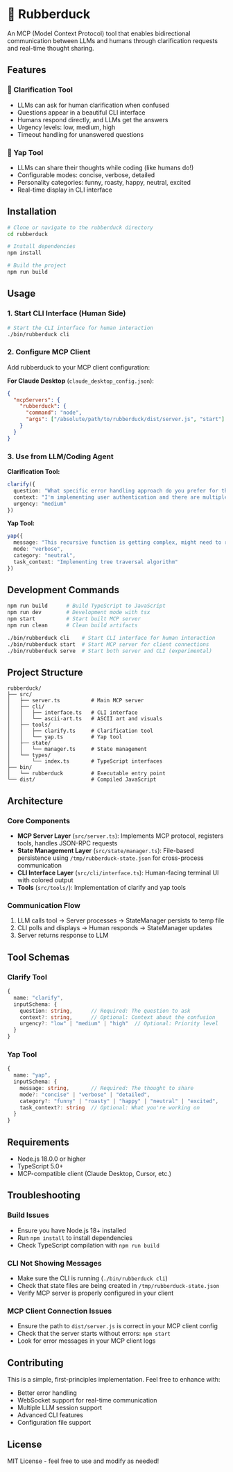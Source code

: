 # 🦆 Rubberduck

An MCP (Model Context Protocol) tool that enables bidirectional communication between LLMs and humans through clarification requests and real-time thought sharing.

## Features

### 🤔 Clarification Tool
- LLMs can ask for human clarification when confused
- Questions appear in a beautiful CLI interface
- Humans respond directly, and LLMs get the answers
- Urgency levels: low, medium, high
- Timeout handling for unanswered questions

### 💭 Yap Tool  
- LLMs can share their thoughts while coding (like humans do!)
- Configurable modes: concise, verbose, detailed
- Personality categories: funny, roasty, happy, neutral, excited
- Real-time display in CLI interface

## Installation

```bash
# Clone or navigate to the rubberduck directory
cd rubberduck

# Install dependencies
npm install

# Build the project
npm run build
```

## Usage

### 1. Start CLI Interface (Human Side)
```bash
# Start the CLI interface for human interaction
./bin/rubberduck cli
```

### 2. Configure MCP Client
Add rubberduck to your MCP client configuration:

**For Claude Desktop** (`claude_desktop_config.json`):
```json
{
  "mcpServers": {
    "rubberduck": {
      "command": "node",
      "args": ["/absolute/path/to/rubberduck/dist/server.js", "start"]
    }
  }
}
```

### 3. Use from LLM/Coding Agent

**Clarification Tool:**
```typescript
clarify({
  question: "What specific error handling approach do you prefer for this API?",
  context: "I'm implementing user authentication and there are multiple ways to handle validation errors",
  urgency: "medium"
})
```

**Yap Tool:**
```typescript
yap({
  message: "This recursive function is getting complex, might need to refactor",
  mode: "verbose",
  category: "neutral",
  task_context: "Implementing tree traversal algorithm"
})
```

## Development Commands

```bash
npm run build      # Build TypeScript to JavaScript
npm run dev        # Development mode with tsx
npm start          # Start built MCP server 
npm run clean      # Clean build artifacts

./bin/rubberduck cli    # Start CLI interface for human interaction
./bin/rubberduck start  # Start MCP server for client connections
./bin/rubberduck serve  # Start both server and CLI (experimental)
```

## Project Structure

```
rubberduck/
├── src/
│   ├── server.ts          # Main MCP server
│   ├── cli/
│   │   ├── interface.ts   # CLI interface
│   │   └── ascii-art.ts   # ASCII art and visuals
│   ├── tools/
│   │   ├── clarify.ts     # Clarification tool
│   │   └── yap.ts         # Yap tool
│   ├── state/
│   │   └── manager.ts     # State management
│   └── types/
│       └── index.ts       # TypeScript interfaces
├── bin/
│   └── rubberduck         # Executable entry point
└── dist/                  # Compiled JavaScript
```

## Architecture

### Core Components
- **MCP Server Layer** (`src/server.ts`): Implements MCP protocol, registers tools, handles JSON-RPC requests
- **State Management Layer** (`src/state/manager.ts`): File-based persistence using `/tmp/rubberduck-state.json` for cross-process communication
- **CLI Interface Layer** (`src/cli/interface.ts`): Human-facing terminal UI with colored output
- **Tools** (`src/tools/`): Implementation of clarify and yap tools

### Communication Flow
1. LLM calls tool → Server processes → StateManager persists to temp file
2. CLI polls and displays → Human responds → StateManager updates
3. Server returns response to LLM

## Tool Schemas

### Clarify Tool
```typescript
{
  name: "clarify",
  inputSchema: {
    question: string,      // Required: The question to ask
    context?: string,      // Optional: Context about the confusion
    urgency?: "low" | "medium" | "high"  // Optional: Priority level
  }
}
```

### Yap Tool
```typescript
{
  name: "yap", 
  inputSchema: {
    message: string,       // Required: The thought to share
    mode?: "concise" | "verbose" | "detailed",
    category?: "funny" | "roasty" | "happy" | "neutral" | "excited",
    task_context?: string  // Optional: What you're working on
  }
}
```

## Requirements

- Node.js 18.0.0 or higher
- TypeScript 5.0+
- MCP-compatible client (Claude Desktop, Cursor, etc.)

## Troubleshooting

### Build Issues
- Ensure you have Node.js 18+ installed
- Run `npm install` to install dependencies
- Check TypeScript compilation with `npm run build`

### CLI Not Showing Messages
- Make sure the CLI is running (`./bin/rubberduck cli`)
- Check that state files are being created in `/tmp/rubberduck-state.json`
- Verify MCP server is properly configured in your client

### MCP Client Connection Issues
- Ensure the path to `dist/server.js` is correct in your MCP client config
- Check that the server starts without errors: `npm start`
- Look for error messages in your MCP client logs

## Contributing

This is a simple, first-principles implementation. Feel free to enhance with:
- Better error handling
- WebSocket support for real-time communication
- Multiple LLM session support
- Advanced CLI features
- Configuration file support

## License

MIT License - feel free to use and modify as needed!